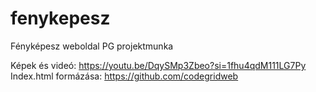 # fenykepesz
Fényképesz weboldal PG projektmunka


Képek és videó: https://youtu.be/DqySMp3Zbeo?si=1fhu4qdM111LG7Py 
Index.html formázása: https://github.com/codegridweb